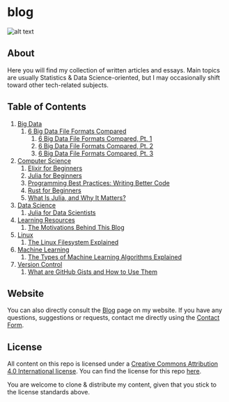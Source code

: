# blog

![alt text](https://pabloagn.com/wp-content/uploads/2023/04/blog-cover-image.jpg "Blog Cover Image")

## About
Here you will find my collection of written articles and essays. Main topics are usually Statistics & Data Science-oriented, but I may occasionally shift toward other tech-related subjects.

## Table of Contents
1. [Big Data](https://github.com/pabloagn/blog/tree/master/big-data)
	1. [6 Big Data File Formats Compared](https://github.com/pabloagn/blog/tree/master/big-data/6-big-data-file-formats-compared)
		1. [6 Big Data File Formats Compared, Pt. 1](https://github.com/pabloagn/blog/blob/master/big-data/6-big-data-file-formats-compared/6-big-data-file-formats-compared-pt-1.md)
		2. [6 Big Data File Formats Compared, Pt. 2](https://github.com/pabloagn/blog/blob/master/big-data/6-big-data-file-formats-compared/6-big-data-file-formats-compared-pt-2.md)
		3. [6 Big Data File Formats Compared, Pt. 3](https://github.com/pabloagn/blog/blob/master/big-data/6-big-data-file-formats-compared/6-big-data-file-formats-compared-pt-3.md)
2. [Computer Science](https://github.com/pabloagn/blog/tree/master/computer-science)
	1. [Elixir for Beginners](https://github.com/pabloagn/blog/tree/master/computer-science/elixir-for-beginners)
	2. [Julia for Beginners](https://github.com/pabloagn/blog/blob/master/computer-science/julia-for-beginners/julia-for-beginners.md)
	3. [Programming Best Practices: Writing Better Code](https://github.com/pabloagn/blog/blob/master/computer-science/programming-best-practices-writing-better-code/programming-best-practices-writing-better-code.md)
	4. [Rust for Beginners](https://github.com/pabloagn/blog/tree/master/computer-science/rust-for-beginners)
	5. [What Is Julia, and Why It Matters?](https://github.com/pabloagn/blog/blob/master/computer-science/what-is-julia-and-why-it-matters/what-is-julia-and-why-it-matters.md)
4. [Data Science](https://github.com/pabloagn/blog/tree/master/data-science)
	1. [Julia for Data Scientists](https://github.com/pabloagn/blog/blob/master/data-science/julia-for-data-scientists/julia-for-data-scientists.md)
5. [Learning Resources](https://github.com/pabloagn/blog/tree/master/learning-resources)
	1. [The Motivations Behind This Blog](https://github.com/pabloagn/blog/blob/master/learning-resources/the-motivations-behind-this-blog/the-motivations-behind-this-blog.md)
6. [Linux](https://github.com/pabloagn/blog/tree/master/linux)
	1. [The Linux Filesystem Explained](https://github.com/pabloagn/blog/blob/master/linux/the-linux-filesystem-explained/the-linux-filesystem-explained.md)
7. [Machine Learning](https://github.com/pabloagn/blog/tree/master/machine-learning)
	1. [The Types of Machine Learning Algorithms Explained](https://github.com/pabloagn/blog/blob/master/machine-learning/the-types-of-machine-learning-algorithms-explained/the-types-of-machine-learning-algorithms-explained.md)
8. [Version Control](https://github.com/pabloagn/blog/tree/master/version-control)
	1. [What are GitHub Gists and How to Use Them](https://github.com/pabloagn/blog/blob/master/version-control/what-are-github-gists-and-how-to-use-them/what-are-github-gists-and-how-to-use-them.md)

## Website
You can also directly consult the [Blog](https://pabloagn.com/blog/) page on my website.
If you have any questions, suggestions or requests, contact me directly using the [Contact Form](https://pabloagn.com/contact/).

## License
All content on this repo is licensed under a [Creative Commons Attribution 4.0 International license](https://creativecommons.org/licenses/by/4.0/legalcode). You can find the license for this repo [here](https://github.com/pabloagn/blog/blob/master/LICENSE).

You are welcome to clone & distribute my content, given that you stick to the license standards above.